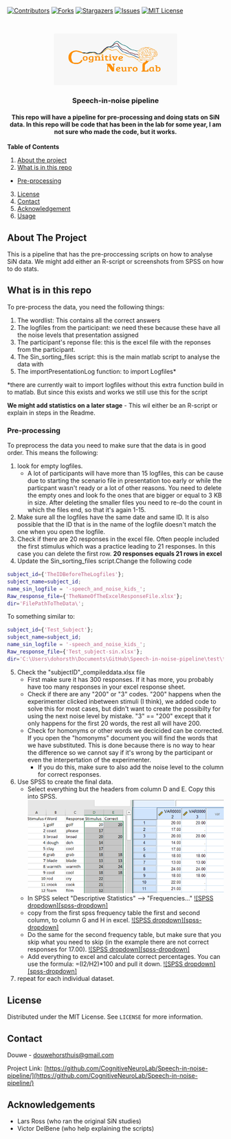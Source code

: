 [![Contributors][contributors-shield]][contributors-url]
[![Forks][forks-shield]][forks-url]
[![Stargazers][stars-shield]][stars-url]
[![Issues][issues-shield]][issues-url]
[![MIT License][license-shield]][license-url]



<br />
<p align="center">
  <a href="https://github.com/CognitiveNeuroLab/Speech-in-noise-pipeline/">
    <img src="images/logo.jpeg" alt="Logo" width="286" height="120">
  </a> 

<h3 align="center">Speech-in-noise pipeline</h3>

<h4 align="center">This repo will have a pipeline for pre-processing and doing stats on SiN data. In this repo will be code that has been in the lab for some year, I am not sure who made the code, but it works. </h4>


**Table of Contents**
  
1. [About the project](#about-the-project)
3. [What is in this repo](#what-is-in-this-repo)
  - [Pre-processing](#pre-processing)
3. [License](#license)
3. [Contact](#contact)
3. [Acknowledgement](#acknowledgement)
3. [Usage](#usage)




<!-- ABOUT THE PROJECT -->
## About The Project

This is a pipeline that has the pre-proccessing scripts on how to analyse SiN data. We might add either an R-script or screenshots from SPSS on how to do stats.


## What is in this repo

To pre-process the data, you need the following things:
1.  The wordlist: This contains all the correct answers 
2.  The logfiles from the participant: we need these because these have all the noise levels that presentation assigned
3.  The participant's reponse file: this is the excel file with the reponses from the participant.
4.  The Sin_sorting_files script: this is the main matlab script to analyse the data with
5.  The importPresentationLog function: to import Logfiles*

*there are currently wait to import logfiles without this extra function build in to matlab. But since this exists and works we still use this for the script

**We might add statistics on a later stage** - This wil either be an R-script or explain in steps in the Readme.

### Pre-processing
To preprocess the data you need to make sure that the data is in good order. This means the following:  
1.  look for empty logfiles. 
    - A lot of participants will have more than 15 logfiles, this can be cause due to starting the scenario file in presentation too early or while the particpant wasn't ready or a lot of other reasons. You need to delete the empty ones and look fo the ones that are bigger or equal to 3 KB in size. After deleting the smaller files you need to re-do the count in which the files end, so that it's again 1-15. 
2.  Make sure all the logfiles have the same date and same ID. It is also possible that the ID that is in the name of the logfile doesn't match the one when you open the logfile. 
3.  Check if there are 20 responses in the excel file. Often people included the first stimulus which was a practice leading to 21 responses. In this case you can delete the first row. **20 responses equals 21 rows in excel**
4.  Update the Sin_sorting_files script.Change the following code
``` Matlab
subject_id={'TheIDBeforeTheLogfiles'};
subject_name=subject_id;
name_sin_logfile = '-speech_and_noise_kids_'; 
Raw_response_file={'TheNameOfTheExcelResponseFile.xlsx'};
dir='FilePathToTheData\';
```
To something similar to:
```matlab
subject_id={'Test_Subject'};
subject_name=subject_id;
name_sin_logfile = '-speech_and_noise_kids_'; 
Raw_response_file={'Test_subject-sin.xlsx'};
dir='C:\Users\dohorsth\Documents\GitHub\Speech-in-noise-pipeline\test\testsubject\';
```
5.  Check the "subjectID"_compileddata.xlsx file
    - First make sure it has 300 responses. If it has more, you probably have too many responses in your excel response sheet.
    - Check if there are any "200" or "3" codes. "200" happens when the experimenter clicked inbetween stimuli (I think), we added code to solve this for most cases, but didn't want to create the possibilty for using the next noise level by mistake. "3" == "200" except that it only happens for the first 20 words, the rest all will have 200.
    - Check for homonyms or other words we decicided can be corrected. If you open the "homonyms" document you will find the words that we have substituted. This is done because there is no way to hear the difference so we cannot say if it's wrong by the participant or even the interpertation of the experimenter. 
        - If you do this, make sure to also add the noise level to the column for correct responses.
6. Use SPSS to create the final data.
    - Select everything but the headers from column D and E. Copy this into SPSS.  
    ![select all data](https://github.com/CognitiveNeuroLab/Speech-in-noise-pipeline/blob/master/images/excel.PNG)
    - In SPSS select "Descriptive Statistics" --> "Frequencies..."
    [![SPSS dropdown][spss-dropdown]](https://github.com/CognitiveNeuroLab/Speech-in-noise-pipeline/blob/master/images/spss_analysis.png)
    - copy from the first spss frequency table the first and second column, to column G and H in excel.
    [![SPSS dropdown][spss-dropdown]](https://github.com/CognitiveNeuroLab/Speech-in-noise-pipeline/blob/master/images/var002.png)
    - Do the same for the second frequency table, but make sure that you skip what you need to skip (in the example there are not correct responses for 17.00).
    [![SPSS dropdown][spss-dropdown]](https://github.com/CognitiveNeuroLab/Speech-in-noise-pipeline/blob/master/images/var003.png)
    - Add everything to excel and calculate correct percentages. You can use the formula: =(I2/H2)*100 and pull it down.
    [![SPSS dropdown][spss-dropdown]](https://github.com/CognitiveNeuroLab/Speech-in-noise-pipeline/blob/master/images/excel_final.png)
7. repeat for each individual dataset.

<!-- LICENSE -->
## License

Distributed under the MIT License. See `LICENSE` for more information.



<!-- CONTACT -->
## Contact

Douwe - douwehorsthuis@gmail.com

Project Link: [https://github.com/CognitiveNeuroLab/Speech-in-noise-pipeline/](https://github.com/CognitiveNeuroLab/Speech-in-noise-pipeline/)



<!-- ACKNOWLEDGEMENTS -->
## Acknowledgements

* Lars Ross (who ran the original SiN studies)
* Victor DelBene (who help explaining the scripts)



[contributors-shield]: https://img.shields.io/github/contributors/CognitiveNeuroLab/Speech-in-noise-pipeline.svg?style=for-the-badge
[contributors-url]: https://github.com/CognitiveNeuroLab/Speech-in-noise-pipeline/graphs/contributors
[forks-shield]: https://img.shields.io/github/forks/CognitiveNeuroLab/Speech-in-noise-pipeline.svg?style=for-the-badge
[forks-url]: https://github.com/CognitiveNeuroLab/Speech-in-noise-pipeline/network/members
[stars-shield]: https://img.shields.io/github/stars/CognitiveNeuroLab/Speech-in-noise-pipeline.svg?style=for-the-badge
[stars-url]: https://github.com/CognitiveNeuroLab/Speech-in-noise-pipeline/stargazers
[issues-shield]: https://img.shields.io/github/issues/CognitiveNeuroLab/Speech-in-noise-pipeline.svg?style=for-the-badge
[issues-url]: https://github.com/CognitiveNeuroLab/Speech-in-noise-pipeline/issues
[license-shield]: https://img.shields.io/github/license/CognitiveNeuroLab/Speech-in-noise-pipeline.svg?style=for-the-badge
[license-url]: https://github.com/CognitiveNeuroLab/Speech-in-noise-pipeline/blob/master/LICENSE.txt
